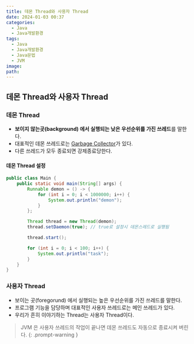 ```yaml
---
title: 데몬 Thread와 사용자 Thread
date: 2024-01-03 00:37
categories:
  - Java
  - Java개발환경
tags:
  - Java
  - Java개발환경
  - Java문법
  - JVM
image: 
path:
---
```


## 데몬 Thread와 사용자 Thread
### 데몬 Thread
+ **보이지 않는곳(background) 에서 실행되는 낮은 우선순위를 가진 쓰레드**를 말한다.
+ 대표적인 데몬 쓰레드로는 [Garbage Collector](https://sonjh919.github.io/posts/Garbage-Collector)가 있다.
+ 다른 쓰레드가 모두 종료되면 강제종료당한다.
#### 데몬 Thread 설정
```java
public class Main {
    public static void main(String[] args) {
        Runnable demon = () -> {
            for (int i = 0; i < 1000000; i++) {
                System.out.println("demon");
            }
        };

        Thread thread = new Thread(demon);
        thread.setDaemon(true); // true로 설정시 데몬스레드로 실행됨

        thread.start();

        for (int i = 0; i < 100; i++) {
            System.out.println("task");
        }
    }
}
```

### 사용자 Thread
+ 보이는 곳(foregorund) 에서 실행되는 높은 우선순위를 가진 쓰레드를 말한다.
+ 프로그램 기능을 담당하며 대표적인 사용자 쓰레드로는 메인 쓰레드가 있다.
+ 우리가 흔히 이야기하는 Thread는 사용자 Thread이다.

> JVM 은 사용자 쓰레드의 작업이 끝나면 데몬 쓰레드도 자동으로 종료시켜 버린다.
{: .prompt-warning }